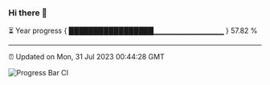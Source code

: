 ### Hi there 👋

⏳ Year progress { █████████████████▁▁▁▁▁▁▁▁▁▁▁▁▁ } 57.82 %

---

⏰ Updated on Mon, 31 Jul 2023 00:44:28 GMT

![Progress Bar CI](https://github.com/Shyam-Makwana/GitHub-Actions-Demo/workflows/Progress%20Bar%20CI/badge.svg)
